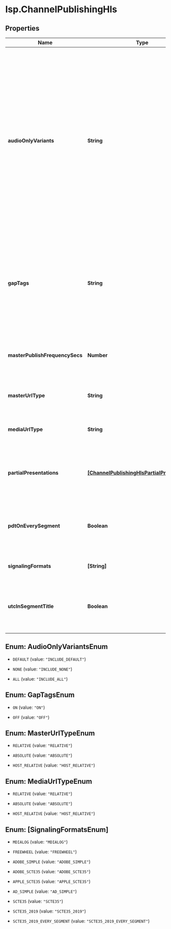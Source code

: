# Isp.ChannelPublishingHls

## Properties

Name | Type | Description | Notes
------------ | ------------- | ------------- | -------------
**audioOnlyVariants** | **String** | Defines how audio only variant streams are included in the master playlist, where the variant streams are defined by #EXT-X-STREAM-INF tag, the tag attributes provide information about the Stream. If NOT_SET - honor the deprecated &#39;exclude_audio_only&#39; flag. Later when the deprecated flag is removed, the NOT_SET would mean INCLUDE_DEFAULT The INCLUDE_DEFAULT option - only the default &#39;audio only variant stream&#39; is included in master playlist. This is the most common use case. INCLUDE_NONE - no audio only variant streams are included in the master playlist, it replaces &#39;exclude_audio_only&#39; setting. INCLUDE_ALL - include all audio only variant streams in the master playlist. | [optional] 
**gapTags** | **String** | Allows turning gap tags ON/OFF. When turned ON - the tag &#39;#EXT-X-GAP&#39; is inserted into media playlist for a missing segment. When turned OFF - Discontinuity is inserted into the playlist for missing segment(s). The default option UNDEFINED is mapped to OFF. Note: Gap tags are always inserted for the missing thumbnail segments independently of this setting | [optional] 
**masterPublishFrequencySecs** | **Number** | How often the master playlist(s) should be published in seconds. A value of 0 means the master playlist will only be published once at channel start. | [optional] 
**masterUrlType** | **String** | Allows specifying url type for HLS master playlists. If not provided, playlist generation will use &#39;RELATIVE&#39;. | [optional] 
**mediaUrlType** | **String** | Allows specifying url type for HLS media playlists. If not provided, playlist generation will use &#39;RELATIVE&#39;. | [optional] 
**partialPresentations** | [**[ChannelPublishingHlsPartialPresentations]**](ChannelPublishingHlsPartialPresentations.md) | Specify which partial presentations should be used for this presentation. Partial presentations are additional master playlists that point to a subset of the parent presentation&#39;s media streams/variant playlists. | [optional] 
**pdtOnEverySegment** | **Boolean** | When true a #EXT-X-PROGRAM-DATE-TIME tag will be placed on every media segment in media playlists. When false, the default behavior, the PDT tag is set according to the HLS specification. | [optional] 
**signalingFormats** | **[String]** | Signaling formats specifies which SCTE-35 timeline marker formatting to use when rendering playlists. | [optional] 
**utcInSegmentTitle** | **Boolean** | Include a UTC timestamp (that is equivalent in value to #EXT-X-PROGRAM-DATE-TIME) in the title of each media segment in media playlists. Ex. #EXTINF:6.006,LTC&#x3D;2020-01-01T12:00:00.000Z | [optional] 



## Enum: AudioOnlyVariantsEnum


* `DEFAULT` (value: `"INCLUDE_DEFAULT"`)

* `NONE` (value: `"INCLUDE_NONE"`)

* `ALL` (value: `"INCLUDE_ALL"`)





## Enum: GapTagsEnum


* `ON` (value: `"ON"`)

* `OFF` (value: `"OFF"`)





## Enum: MasterUrlTypeEnum


* `RELATIVE` (value: `"RELATIVE"`)

* `ABSOLUTE` (value: `"ABSOLUTE"`)

* `HOST_RELATIVE` (value: `"HOST_RELATIVE"`)





## Enum: MediaUrlTypeEnum


* `RELATIVE` (value: `"RELATIVE"`)

* `ABSOLUTE` (value: `"ABSOLUTE"`)

* `HOST_RELATIVE` (value: `"HOST_RELATIVE"`)





## Enum: [SignalingFormatsEnum]


* `MDIALOG` (value: `"MDIALOG"`)

* `FREEWHEEL` (value: `"FREEWHEEL"`)

* `ADOBE_SIMPLE` (value: `"ADOBE_SIMPLE"`)

* `ADOBE_SCTE35` (value: `"ADOBE_SCTE35"`)

* `APPLE_SCTE35` (value: `"APPLE_SCTE35"`)

* `AD_SIMPLE` (value: `"AD_SIMPLE"`)

* `SCTE35` (value: `"SCTE35"`)

* `SCTE35_2019` (value: `"SCTE35_2019"`)

* `SCTE35_2019_EVERY_SEGMENT` (value: `"SCTE35_2019_EVERY_SEGMENT"`)




